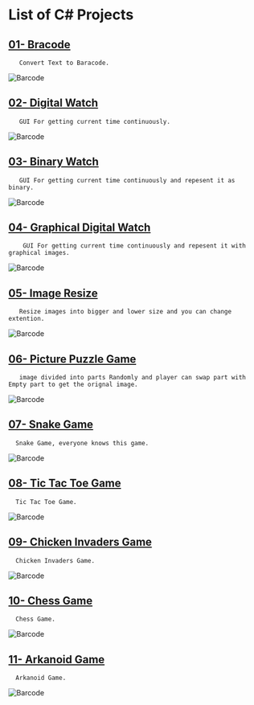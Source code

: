 # List of C# Projects

## [01- Bracode](C%23%20Projects/01-%20Barcode)
       Convert Text to Baracode.
       
![Barcode](/Graphics/Resources/Barcode.PNG)

## [02- Digital Watch](C%23%20Projects/02-%20Digital%20Watch)
       GUI For getting current time continuously.
       
![Barcode](/Graphics/Resources/digital_watch.PNG)

## [03- Binary Watch](/C%23%20Projects/03-%20Binary%20Watch)
       GUI For getting current time continuously and repesent it as binary.
       
![Barcode](/Graphics/Resources/binary_watch.PNG)

## [04- Graphical Digital Watch](/C%23%20Projects/04-%20Graphical%20Digital%20watch)
        GUI For getting current time continuously and repesent it with graphical images.
       
![Barcode](/Graphics/Resources/graphical_digital_watch.PNG)

## [05- Image Resize](/C%23%20Projects/05-%20Image%20Resize)
       Resize images into bigger and lower size and you can change extention.
       
![Barcode](/Graphics/Resources/image_resize.PNG)

## [06- Picture Puzzle Game](/C%23%20Projects/06-%20Picture%20Puzzle%20Game)
       image divided into parts Randomly and player can swap part with Empty part to get the orignal image.
       
![Barcode](/Graphics/Resources/puzzle_game.PNG)

## [07- Snake Game](/C%23%20Projects/07-%20Snake%20Game)
      Snake Game, everyone knows this game.
       
![Barcode](/Graphics/Resources/snake_game.PNG)

## [08- Tic Tac Toe Game](/C%23%20Projects/08-%20Tic%20Tac%20Toe%20Game)
      Tic Tac Toe Game.
![Barcode](/Graphics/Resources/Tic%20Tac%20Toe.PNG)

## [09- Chicken Invaders Game](/C%23%20Projects/09-%20Chicken%20Invaders%20Game)
      Chicken Invaders Game.
![Barcode](/Graphics/Resources/Chicken%20Invaders.PNG)

## [10- Chess Game](/C%23%20Projects/10-%20Chess%20Game)
      Chess Game.
![Barcode](/Graphics/Resources/Chess.PNG)

## [11- Arkanoid Game](/C%23%20Projects/11-%Arkanoid%20Game)
      Arkanoid Game.
![Barcode](/Graphics/Resources/Arkanoid.PNG) 



